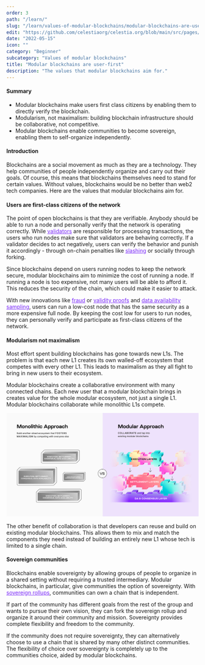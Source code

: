 ```yaml
---
order: 3
path: "/learn/"
slug: "/learn/values-of-modular-blockchains/modular-blockchains-are-user-first/"
edit: "https://github.com/celestiaorg/celestia.org/blob/main/src/pages/markdown-pages/learn/values%20of%20modular%20blockchains-modular%20blockchains%20are%20user%20first.md"
date: "2022-05-15"
icon: ""
category: "Beginner"
subcategory: "Values of modular blockchains"
title: "Modular blockchains are user-first"
description: "The values that modular blockchains aim for."
---
```


<head>
  <meta name="twitter:card" content="summary_large_image">
  <meta name="twitter:site" content="@CelestiaOrg">
  <meta name="twitter:creator" content="@likebeckett">
  <meta name="twitter:title" content="Values of Modular Blockchains">
  <meta name="twitter:description" content="Blockchains are a social movement as much as they are a technology. Without values, blockchains would be no better than web2 tech companies. Here are the values that modular blockchains aim for.">
  <meta name="twitter:image" content="https://raw.githubusercontent.com/celestiaorg/celestia.org/main/src/pages/markdown-pages/learn/images/learn-modular-twitter-card.png">
</head>

#### Summary
* Modular blockchains make users first class citizens by enabling them to directly verify the blockchain.
* Modularism, not maximalism: building blockchain infrastructure should be collaborative, not competitive.
* Modular blockchains enable communities to become sovereign, enabling them to self-organize independently.

#### Introduction
Blockchains are a social movement as much as they are a technology. They help communities of people independently organize and carry out their goals. Of course, this means that blockchains themselves need to stand for certain values. Without values, blockchains would be no better than web2 tech companies. Here are the values that modular blockchains aim for.

#### Users are first-class citizens of the network
The point of open blockchains is that they are verifiable. Anybody should be able to run a node and personally verify that the network is operating correctly. While <a href="https://celestia.org/glossary/validator" target="_blank" rel="noopener noreferrer" style="color:#7B2BF9;">validators</a> are responsible for processing transactions, the users who run nodes make sure that validators are behaving correctly. If a validator decides to act negatively, users can verify the behavior and punish it accordingly - through on-chain penalties like <a href="https://celestia.org/glossary/slashing" target="_blank" rel="noopener noreferrer" style="color:#7B2BF9;">slashing</a> or socially through forking.

Since blockchains depend on users running nodes to keep the network secure, modular blockchains aim to minimize the cost of running a node. If running a node is too expensive, not many users will be able to afford it. This reduces the security of the chain, which could make it easier to attack.

With new innovations like <a href="https://celestia.org/glossary/state-transition-fraud-proof/" target="_blank" rel="noopener noreferrer" style="color:#7B2BF9;">fraud</a> or <a href="https://celestia.org/glossary/validity-proof/" target="_blank" rel="noopener noreferrer" style="color:#7B2BF9;">validity proofs</a> and <a href="https://celestia.org/glossary/data-availability-sampling/" target="_blank" rel="noopener noreferrer" style="color:#7B2BF9;">data availability sampling</a>, users can run a low-cost node that has the same security as a more expensive full node. By keeping the cost low for users to run nodes, they can personally verify and participate as first-class citizens of the network.

#### Modularism not maximalism
Most effort spent building blockchains has gone towards new L1s. The problem is that each new L1 creates its own walled-off ecosystem that competes with every other L1. This leads to maximalism as they all fight to bring in new users to their ecosystem.

Modular blockchains create a collaborative environment with many connected chains. Each new user that a modular blockchain brings in creates value for the whole modular ecosystem, not just a single L1. Modular blockchains collaborate while monolithic L1s compete.

![GATSBY_EMPTY_ALT](./images/Monolithic-Modular-Aproach_V2_No_Logo.png)

The other benefit of collaboration is that developers can reuse and build on existing modular blockchains. This allows them to mix and match the components they need instead of building an entirely new L1 whose tech is limited to a single chain.

#### Sovereign communities
Blockchains enable sovereignty by allowing groups of people to organize in a shared setting without requiring a trusted intermediary. Modular blockchains, in particular, give communities the option of sovereignty. With <a href="https://celestia.org/glossary/sovereign-rollup" target="_blank" rel="noopener noreferrer" style="color:#7B2BF9;">sovereign rollups</a>, communities can own a chain that is independent.

If part of the community has different goals from the rest of the group and wants to pursue their own vision, they can fork the sovereign rollup and organize it around their community and mission. Sovereignty provides complete flexibility and freedom to the community.

If the community does not require sovereignty, they can alternatively choose to use a chain that is shared by many other distinct communities. The flexibility of choice over sovereignty is completely up to the communities choice, aided by modular blockchains.
